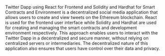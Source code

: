 Twitter Dapp using React for Frontend and Solidity and Hardhat for Smart Contracts and Environment is a decentralized social media application that allows users to create and view tweets on the Ethereum blockchain. React is used for the frontend user interface while Solidity and Hardhat are used for creating and managing the smart contracts and development environment respectively. This approach enables users to interact with the Twitter Dapp in a decentralized and secure manner, without relying on centralized servers or intermediaries. The decentralized nature of this application also ensures that users have control over their data and privacy.
